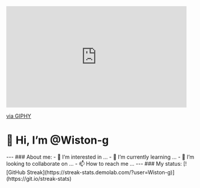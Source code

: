 
<div id="header" aling="center">
  <iframe src="https://giphy.com/embed/okZ8eqHMUPDdLEAIkf" width="480" height="270" frameBorder="0" class="giphy-embed" allowFullScreen></iframe><p><a href="https://giphy.com/gifs/stickergiant-code-sticker-giant-push-to-production-okZ8eqHMUPDdLEAIkf">via GIPHY</a></p>
  <h1 aling="center">👋 Hi, I’m @Wiston-g</h1>
  <p> 
  </p>
</div>
---
### About me:
- 👀 I’m interested in ...
- 🌱 I’m currently learning ...
- 💞️ I’m looking to collaborate on ...
- 📫 How to reach me ...
---
### My status:
[![GitHub Streak](https://streak-stats.demolab.com/?user=Wiston-g)](https://git.io/streak-stats)

<!---
Wiston-g/Wiston-g is a ✨ special ✨ repository because its `README.md` (this file) appears on your GitHub profile.
You can click the Preview link to take a look at your changes.
--->
